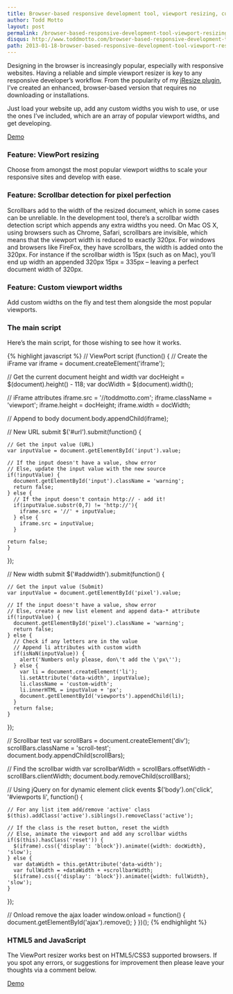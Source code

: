 ```yaml
---
title: Browser-based responsive development tool, viewport resizing, custom widths
author: Todd Motto
layout: post
permalink: /browser-based-responsive-development-tool-viewport-resizing-custom-widths
disqus: http://www.toddmotto.com/browser-based-responsive-development-tool-viewport-resizing-custom-widths
path: 2013-01-18-browser-based-responsive-development-tool-viewport-resizing-custom-widths.md
---
```


Designing in the browser is increasingly popular, especially with responsive websites. Having a reliable and simple viewport resizer is key to any responsive developer’s workflow. From the popularity of my [jResize plugin][1], I’ve created an enhanced, browser-based version that requires no downloading or installations.

 [1]: //www.toddmotto.com/jresize-plugin-for-one-window-responsive-development

Just load your website up, add any custom widths you wish to use, or use the ones I’ve included, which are an array of popular viewport widths, and get developing.

<div class="download-box">
  <a href="//www.toddmotto.com/labs/responsive" onclick="_gaq.push(['_trackEvent', 'Click', 'Demo Responsive Tool, 'Responsive Tool Demo']);">Demo</a>
</div>

### Feature: ViewPort resizing

Choose from amongst the most popular viewport widths to scale your responsive sites and develop with ease.

### Feature: Scrollbar detection for pixel perfection

Scrollbars add to the width of the resized document, which in some cases can be unreliable. In the development tool, there’s a scrollbar width detection script which appends any extra widths you need. On Mac OS X, using browsers such as Chrome, Safari, scrollbars are invisible, which means that the viewport width is reduced to exactly 320px. For windows and browsers like FireFox, they have scrollbars, the width is added onto the 320px. For instance if the scrollbar width is 15px (such as on Mac), you’ll end up width an appended 320px 15px = 335px – leaving a perfect document width of 320px.

### Feature: Custom viewport widths

Add custom widths on the fly and test them alongside the most popular viewports.

### The main script

Here’s the main script, for those wishing to see how it works.

{% highlight javascript %}
// ViewPort script
(function() {
  // Create the iFrame
  var iframe    = document.createElement('iframe');
  
  // Get the current document height and width
  var docHeight = $(document).height() - 118;
  var docWidth  = $(document).width();
  
  // iFrame attributes
  iframe.src    = '//toddmotto.com';
  iframe.className = 'viewport';
  iframe.height = docHeight;
  iframe.width  = docWidth;
  
  // Append to body
  document.body.appendChild(iframe);
  
  // New URL submit
  $('#url').submit(function() {
  
    // Get the input value (URL)
    var inputValue = document.getElementById('input').value;
    
    // If the input doesn't have a value, show error
    // Else, update the input value with the new source
    if(!inputValue) {
      document.getElementById('input').className = 'warning';
      return false;
    } else {
      // If the input doesn't contain http:// - add it!
      if(inputValue.substr(0,7) != 'http://'){
        iframe.src = '//' + inputValue;
      } else {
        iframe.src = inputValue;
      }

    return false;
    } 
  });
  
  // New width submit
  $('#addwidth').submit(function() {
  
    // Get the input value (Submit)
    var inputValue = document.getElementById('pixel').value;
    
    // If the input doesn't have a value, show error
    // Else, create a new list element and append data-* attribute
    if(!inputValue) {
      document.getElementById('pixel').className = 'warning';
      return false;
    } else {
      // Check if any letters are in the value
      // Append li attributes with custom width
      if(isNaN(inputValue)) {
        alert('Numbers only please, don\'t add the \'px\'');
      } else {
        var li = document.createElement('li');
        li.setAttribute('data-width', inputValue);
        li.className = 'custom-width';
        li.innerHTML = inputValue + 'px';
        document.getElementById('viewports').appendChild(li);
      }
      return false;
    } 
  });
  
  // Scrollbar test
  var scrollBars = document.createElement('div');
  scrollBars.className = 'scroll-test';
  document.body.appendChild(scrollBars);
  
  // Find the scrollbar width
  var scrollbarWidth = scrollBars.offsetWidth - scrollBars.clientWidth;
  document.body.removeChild(scrollBars);
  
  // Using jQuery on for dynamic element click events
  $('body').on('click', '#viewports li', function() {
    
    // For any list item add/remove 'active' class
    $(this).addClass('active').siblings().removeClass('active');
    
    // If the class is the reset button, reset the width
    // Else, animate the viewport and add any scrollbar widths
    if($(this).hasClass('reset')) {
      $(iframe).css({'display': 'block'}).animate({width: docWidth}, 'slow');
    } else {
      var dataWidth = this.getAttribute('data-width');
      var fullWidth = +dataWidth + +scrollbarWidth;
      $(iframe).css({'display': 'block'}).animate({width: fullWidth}, 'slow');
    }
  });
  
  // Onload remove the ajax loader
  window.onload = function() {
    document.getElementById('ajax').remove();
  }
})();
{% endhighlight %}  

### HTML5 and JavaScript

The ViewPort resizer works best on HTML5/CSS3 supported browsers. If you spot any errors, or suggestions for improvement then please leave your thoughts via a comment below.

<div class="download-box">
  <a href="//www.toddmotto.com/labs/responsive" onclick="_gaq.push(['_trackEvent', 'Click', 'Demo Responsive Tool, 'Responsive Tool Demo']);">Demo</a>
</div>

